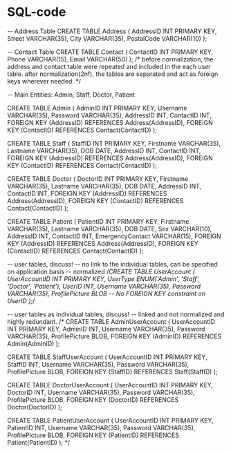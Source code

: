 # SQL-code
-- Address Table
CREATE TABLE Address (
    AddressID INT PRIMARY KEY,
    Street VARCHAR(35),
    City VARCHAR(35),
    PostalCode VARCHAR(10)
);

-- Contact Table
CREATE TABLE Contact (
    ContactID INT PRIMARY KEY,
    Phone VARCHAR(15),
    Email VARCHAR(50)
);
/*
before normalization, the address and contact table were repeated and included in the each user table.
after normalization(2nf), the tables are separated and act as foreign keys wherever needed.
*/

-- Main Entities: Admin, Staff, Doctor, Patient

CREATE TABLE Admin (
    AdminID INT PRIMARY KEY,
    Username VARCHAR(35),
    Password VARCHAR(35),
    AddressID INT,
    ContactID INT,
    FOREIGN KEY (AddressID) REFERENCES Address(AddressID),
    FOREIGN KEY (ContactID) REFERENCES Contact(ContactID)
);

CREATE TABLE Staff (
    StaffID INT PRIMARY KEY,
    Firstname VARCHAR(35),
    Lastname VARCHAR(35),
    DOB DATE,
    AddressID INT,
    ContactID INT,
    FOREIGN KEY (AddressID) REFERENCES Address(AddressID),
    FOREIGN KEY (ContactID) REFERENCES Contact(ContactID)
);

CREATE TABLE Doctor (
    DoctorID INT PRIMARY KEY,
    Firstname VARCHAR(35),
    Lastname VARCHAR(35),
    DOB DATE,
    AddressID INT,
    ContactID INT,
    FOREIGN KEY (AddressID) REFERENCES Address(AddressID),
    FOREIGN KEY (ContactID) REFERENCES Contact(ContactID)
);

CREATE TABLE Patient (
    PatientID INT PRIMARY KEY,
    Firstname VARCHAR(35),
    Lastname VARCHAR(35),
    DOB DATE,
    Sex VARCHAR(10),
    AddressID INT,
    ContactID INT,
    EmergencyContact VARCHAR(15),
    FOREIGN KEY (AddressID) REFERENCES Address(AddressID),
    FOREIGN KEY (ContactID) REFERENCES Contact(ContactID)
);

-- user tables, discuss!
-- no link to the individual tables, can be specified on application basis
-- normalized
/*CREATE TABLE UserAccount (
    UserAccountID INT PRIMARY KEY,
    UserType ENUM('Admin', 'Staff', 'Doctor', 'Patient'),
    UserID INT,
    Username VARCHAR(35),
    Password VARCHAR(35),
    ProfilePicture BLOB
    -- No FOREIGN KEY constraint on UserID
);*/

-- user tables as individual tables, discuss!
-- linked and not normalized and highly redundant.
/*
CREATE TABLE AdminUserAccount (
    UserAccountID INT PRIMARY KEY,
    AdminID INT,
    Username VARCHAR(35),
    Password VARCHAR(35),
    ProfilePicture BLOB,
    FOREIGN KEY (AdminID) REFERENCES Admin(AdminID)
);

CREATE TABLE StaffUserAccount (
    UserAccountID INT PRIMARY KEY,
    StaffID INT,
    Username VARCHAR(35),
    Password VARCHAR(35),
    ProfilePicture BLOB,
    FOREIGN KEY (StaffID) REFERENCES Staff(StaffID)
);

CREATE TABLE DoctorUserAccount (
    UserAccountID INT PRIMARY KEY,
    DoctorID INT,
    Username VARCHAR(35),
    Password VARCHAR(35),
    ProfilePicture BLOB,
    FOREIGN KEY (DoctorID) REFERENCES Doctor(DoctorID)
);

CREATE TABLE PatientUserAccount (
    UserAccountID INT PRIMARY KEY,
    PatientID INT,
    Username VARCHAR(35),
    Password VARCHAR(35),
    ProfilePicture BLOB,
    FOREIGN KEY (PatientID) REFERENCES Patient(PatientID)
);
*/


